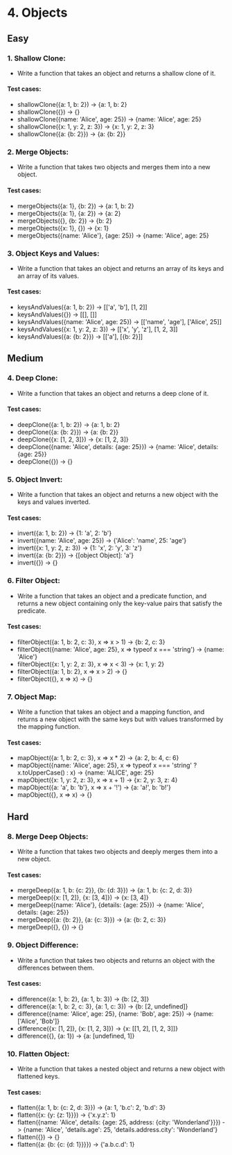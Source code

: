 # 4. Objects

## Easy

### 1. Shallow Clone:

* Write a function that takes an object and returns a shallow clone of it.

#### Test cases:
* shallowClone({a: 1, b: 2}) -> {a: 1, b: 2}
* shallowClone({}) -> {}
* shallowClone({name: 'Alice', age: 25}) -> {name: 'Alice', age: 25}
* shallowClone({x: 1, y: 2, z: 3}) -> {x: 1, y: 2, z: 3}
* shallowClone({a: {b: 2}}) -> {a: {b: 2}}

### 2. Merge Objects:

* Write a function that takes two objects and merges them into a new object.

#### Test cases:
* mergeObjects({a: 1}, {b: 2}) -> {a: 1, b: 2}
* mergeObjects({a: 1}, {a: 2}) -> {a: 2}
* mergeObjects({}, {b: 2}) -> {b: 2}
* mergeObjects({x: 1}, {}) -> {x: 1}
* mergeObjects({name: 'Alice'}, {age: 25}) -> {name: 'Alice', age: 25}

### 3. Object Keys and Values:

* Write a function that takes an object and returns an array of its keys and an array of its values.

#### Test cases:
* keysAndValues({a: 1, b: 2}) -> [['a', 'b'], [1, 2]]
* keysAndValues({}) -> [[], []]
* keysAndValues({name: 'Alice', age: 25}) -> [['name', 'age'], ['Alice', 25]]
* keysAndValues({x: 1, y: 2, z: 3}) -> [['x', 'y', 'z'], [1, 2, 3]]
* keysAndValues({a: {b: 2}}) -> [['a'], [{b: 2}]]

## Medium

### 4. Deep Clone:

* Write a function that takes an object and returns a deep clone of it.

#### Test cases:
* deepClone({a: 1, b: 2}) -> {a: 1, b: 2}
* deepClone({a: {b: 2}}) -> {a: {b: 2}}
* deepClone({x: [1, 2, 3]}) -> {x: [1, 2, 3]}
* deepClone({name: 'Alice', details: {age: 25}}) -> {name: 'Alice', details: {age: 25}}
* deepClone({}) -> {}

### 5. Object Invert:

* Write a function that takes an object and returns a new object with the keys and values inverted.

#### Test cases:
* invert({a: 1, b: 2}) -> {1: 'a', 2: 'b'}
* invert({name: 'Alice', age: 25}) -> {'Alice': 'name', 25: 'age'}
* invert({x: 1, y: 2, z: 3}) -> {1: 'x', 2: 'y', 3: 'z'}
* invert({a: {b: 2}}) -> {[object Object]: 'a'}
* invert({}) -> {}

### 6. Filter Object:

* Write a function that takes an object and a predicate function, and returns a new object containing only the key-value pairs that satisfy the predicate.

#### Test cases:
* filterObject({a: 1, b: 2, c: 3}, x => x > 1) -> {b: 2, c: 3}
* filterObject({name: 'Alice', age: 25}, x => typeof x === 'string') -> {name: 'Alice'}
* filterObject({x: 1, y: 2, z: 3}, x => x < 3) -> {x: 1, y: 2}
* filterObject({a: 1, b: 2}, x => x > 2) -> {}
* filterObject({}, x => x) -> {}

### 7. Object Map:

* Write a function that takes an object and a mapping function, and returns a new object with the same keys but with values transformed by the mapping function.

#### Test cases:
* mapObject({a: 1, b: 2, c: 3}, x => x * 2) -> {a: 2, b: 4, c: 6}
* mapObject({name: 'Alice', age: 25}, x => typeof x === 'string' ? x.toUpperCase() : x) -> {name: 'ALICE', age: 25}
* mapObject({x: 1, y: 2, z: 3}, x => x + 1) -> {x: 2, y: 3, z: 4}
* mapObject({a: 'a', b: 'b'}, x => x + '!') -> {a: 'a!', b: 'b!'}
* mapObject({}, x => x) -> {}

## Hard

### 8. Merge Deep Objects:

* Write a function that takes two objects and deeply merges them into a new object.

#### Test cases:
* mergeDeep({a: 1, b: {c: 2}}, {b: {d: 3}}) -> {a: 1, b: {c: 2, d: 3}}
* mergeDeep({x: [1, 2]}, {x: [3, 4]}) -> {x: [3, 4]}
* mergeDeep({name: 'Alice'}, {details: {age: 25}}) -> {name: 'Alice', details: {age: 25}}
* mergeDeep({a: {b: 2}}, {a: {c: 3}}) -> {a: {b: 2, c: 3}}
* mergeDeep({}, {}) -> {}

### 9. Object Difference:

* Write a function that takes two objects and returns an object with the differences between them.

#### Test cases:
* difference({a: 1, b: 2}, {a: 1, b: 3}) -> {b: [2, 3]}
* difference({a: 1, b: 2, c: 3}, {a: 1, c: 3}) -> {b: [2, undefined]}
* difference({name: 'Alice', age: 25}, {name: 'Bob', age: 25}) -> {name: ['Alice', 'Bob']}
* difference({x: [1, 2]}, {x: [1, 2, 3]}) -> {x: [[1, 2], [1, 2, 3]]}
* difference({}, {a: 1}) -> {a: [undefined, 1]}

### 10. Flatten Object:

* Write a function that takes a nested object and returns a new object with flattened keys.

#### Test cases:
* flatten({a: 1, b: {c: 2, d: 3}}) -> {a: 1, 'b.c': 2, 'b.d': 3}
* flatten({x: {y: {z: 1}}}) -> {'x.y.z': 1}
* flatten({name: 'Alice', details: {age: 25, address: {city: 'Wonderland'}}}) -> {name: 'Alice', 'details.age': 25, 'details.address.city': 'Wonderland'}
* flatten({}) -> {}
* flatten({a: {b: {c: {d: 1}}}}) -> {'a.b.c.d': 1}